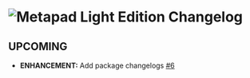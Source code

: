 # ![Metapad Light Edition Changelog](https://img.shields.io/badge/Metapad%20Light%20Edition-Package%20Changelog-blue.svg?style=for-the-badge)

## UPCOMING

- **ENHANCEMENT:** Add package changelogs [#6](https://github.com/AdmiringWorm/chocolatey-packages/issues/6)

